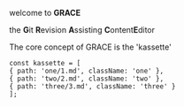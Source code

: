 welcome to **GRACE** 

the **G**it **R**evision **A**ssisting **C**ontent**E**ditor


The core concept of GRACE is the 'kassette'

    const kassette = [
    { path: 'one/1.md', className: 'one' },
    { path: 'two/2.md', className: 'two' },
    { path: 'three/3.md', className: 'three' }
    ];
